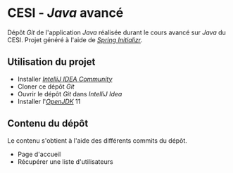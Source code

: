 # CESI - _Java_ avancé

Dépôt _Git_ de l'application _Java_ réalisée durant le cours avancé sur _Java_ du CESI.
Projet généré à l'aide de [_Spring Initializr_](https://start.spring.io).

## Utilisation du projet
* Installer [_IntelliJ IDEA Community_](https://www.jetbrains.com/fr-fr/idea)
* Cloner ce dépôt _Git_
* Ouvrir le dépôt _Git_ dans _IntelliJ Idea_
* Installer l'[_OpenJDK_](https://openjdk.java.net) 11

## Contenu du dépôt
Le contenu s'obtient à l'aide des différents commits du dépôt.
* Page d'accueil
* Récupérer une liste d'utilisateurs